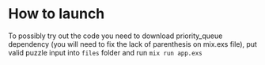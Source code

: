 # How to launch
To possibly try out the code you need to download priority_queue
dependency (you will need to fix the lack of parenthesis on mix.exs
file), put valid puzzle input into `files` folder and 
run `mix run app.exs`

